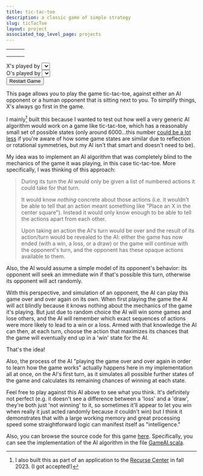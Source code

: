 ```yaml
---
title: tic-tac-toe
description: a classic game of simple strategy
slug: ticTacToe
layout: project
associated_top_level_page: projects
---
```


<script src="https://code.jquery.com/jquery-1.11.3.min.js" type="text/javascript"></script>
<link rel="stylesheet" media="screen" href="/assets/css/projects/ticTacToe.css">

<div id="ticTacToeGame">
    <table class="board">
        <tbody>
            <tr>
                <td></td>
                <td></td>
                <td></td>
            </tr>
            <tr>
                <td></td>
                <td></td>
                <td></td>
            </tr>
            <tr>
                <td></td>
                <td></td>
                <td></td>
            </tr>
        </tbody>
    </table>
    <div class="status"></div>
    <div class="playerTypeSelect"><span class="tictactoe-markForPlayerX">X</span>'s played by <select class="playerXSelect"></select></div>
    <div class="playerTypeSelect"><span class="tictactoe-markForPlayerO">O</span>'s played by <select class="playerOSelect"></select></div>
    <button class="newGame" type="button">Restart Game</button>
</div>

This page allows you to play the game tic-tac-toe, against either an AI opponent or a human opponent that is sitting next to you. To simplify things, X's always go first in the game. 

I mainly[^1] built this because I wanted to test out how well a very generic AI algorithm would work on a game like tic-tac-toe, which has a reasonably small set of possible states
(only around 6000...this number [could be a lot less](https://en.wikipedia.org/wiki/Tic-tac-toe#Combinatorics) if you're aware of how some game states are similar due to reflection or rotational symmetries, but my AI isn't that smart and doesn't need to be).

My idea was to implement an AI algorithm that was completely blind to the mechanics of the game it was playing, in this case tic-tac-toe.
More specifically, I was thinking of this approach:

> During its turn the AI would only be given a list of numbered actions it could take for that turn.
>
> It would know *nothing* concrete about those actions (i.e. it wouldn't be able to tell that an action meant something like "Place an X in the center square").
> Instead it would only know enough to be able to tell the actions apart from each other.
>
> Upon taking an action the AI's turn would be over and the result of its action/turn would be revealed to the AI:
> either the game has now ended (with a win, a loss, or a draw) or the game will continue with the opponent's turn, and the opponent has these opaque actions available to them.

Also, the AI would assume a simple model of its opponent's behavior: its opponent will seek an immediate win if that's possible this turn, otherwise its opponent will act randomly.

With this perspective, and simulation of an opponent, the AI can play this game over and over again on its own.
When first playing the game the AI will act blindly because it knows nothing about the mechanics of the game it's playing.
But just due to random choice the AI will win some games and lose others, and the AI will remember which exact sequences of actions were more likely to lead to a win or a loss.
Armed with that knowledge the AI can then, at each turn, choose the action that maximizes its chances that the game will eventually end up in a 'win' state for the AI. 

That's the idea!

Also, the process of the AI "playing the game over and over again in order to learn how the game works" actually happens here in my implementation all at once, on the AI's first turn,
as it simulates all possible further states of the game and calculates its remaining chances of winning at each state.

Feel free to play against this AI above to see what you think.  It's definitely not perfect (e.g. it doesn't see a difference between a 'loss' and a 'draw',
they're both just 'not winning' to it, so sometimes it'll appear to let you win when really it just acted randomly because <em>it</em> couldn't win) but I think it demonstrates that with a large working memory and great
processing speed some straightforward logic can manifest itself as "intelligence."

Also, you can browse the source code for this game [here](https://github.com/jacobenget/jacobenget.github.io/tree/main/tic_tac_toe).
Specifically, you can see the implementation of the AI algorithm in the file [GameAI.scala](https://github.com/jacobenget/jacobenget.github.io/blob/main/tic_tac_toe/src/main/scala/GameAI.scala).

[^1]: I also built this as part of an application to the [Recurse Center](https://www.recurse.com/) in fall 2023. (I got accepted!)

<script type="module">
    import { Main, GameUIElements } from "/assets/js/projects/ticTacToe/main.js";

    $(document).ready(function() {
        var game = document.getElementById("ticTacToeGame")
        var board = game.querySelector("table.board");
        var newGameButton = game.querySelector("button.newGame");
        var playerXSelect = game.querySelector("select.playerXSelect");
        var playerOSelect = game.querySelector("select.playerOSelect");
        var gameStatus = game.querySelector("div.status");

        var gameElements = new GameUIElements(
            board,
            playerXSelect,
            playerOSelect,
            newGameButton,
            gameStatus
        );
        Main.initializeTicTacToeGame(gameElements);
    });
</script>
